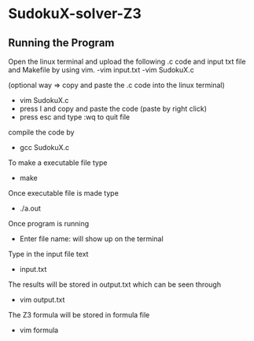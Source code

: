 # SudokuX-solver-Z3

## Running the Program
Open the linux terminal and upload the following .c code and input txt file and Makefile by using vim.
-vim input.txt
-vim SudokuX.c

(optional way => copy and paste the .c code into the linux terminal)
- vim SudokuX.c 
- press I and copy and paste the code (paste by right click)
- press esc and type :wq to quit file

compile the code by 
- gcc SudokuX.c

To make a executable file
type
- make

Once executable file is made
type
- ./a.out

Once program is running 
- Enter file name: 
will show up on the terminal

Type in the input file text
- input.txt

The results will be stored in output.txt which can be seen through
- vim output.txt

The Z3 formula will be stored in formula file 
- vim formula
